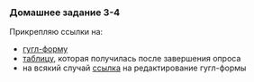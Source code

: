 ### Домашнее задание 3-4

Прикрепляю ссылки на:
+ [гугл-форму](https://docs.google.com/forms/d/e/1FAIpQLSfMLBG8tEaeaUpNWcI5k5KUvKo9d9P7Zde1mCFFpGvpveggDQ/viewform?usp=sf_link)
+ [таблицу](https://docs.google.com/spreadsheets/d/1iHGHcZHF3TQRkkq3k_y1dXcHswtvDthjp3IC7waKkUs/edit?usp=sharing), которая получилась после завершения опроса
+ на всякий случай [ссылка](https://docs.google.com/forms/d/1zVHb-c0murph7bur4Sx61eEO6Z1iVZnMGD7uRku6ED8/edit?usp=sharing) на редактирование гугл-формы
